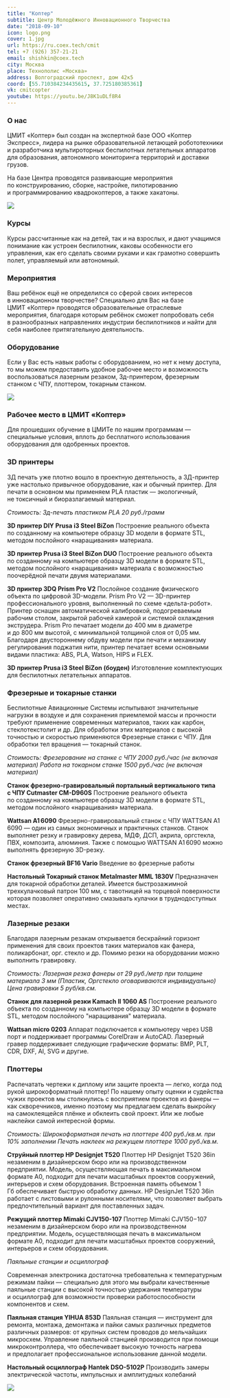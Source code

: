 ```yaml
---
title: "Коптер"
subtitle: Центр Молодёжного Инновационного Творчества
date: "2018-09-10"
icon: logo.png
cover: 1.jpg
url: https://ru.coex.tech/cmit
tel: +7 (926) 357-21-21
email: shishkin@coex.tech
city: Москва
place: Технополис «Москва»
address: Волгоградский проспект, дом 42к5
coord: [55.710384234435615, 37.725180385361]
vk: cmitcopter
youtube: https://youtu.be/J8K1uDLf8R4
---
```


### О нас

ЦМИТ «Коптер» был создан на экспертной базе ООО «Коптер Экспресс», лидера на рынке образовательной летающей робототехники и разработчика мультироторных беспилотных летательных аппаратов для образования, автономного мониторинга территорий и доставки грузов.

На базе Центра проводятся развивающие мероприятия по конструированию, сборке, настройке, пилотированию и программированию квадрокоптеров, а также хакатоны.

![](./2.jpg)

### Курсы

Курсы рассчитанные как на детей, так и на взрослых, и дают учащимся понимание как устроен беспилотник, каковы особенности его управления, как его сделать своими руками и как грамотно совершить полет, управляемый или автономный.

### Мероприятия

Ваш ребёнок ещё не определился со сферой своих интересов в инновационном творчестве? Специально для Вас на базе ЦМИТ «Коптер» проводятся образовательные отраслевые мероприятия, благодаря которым ребёнок сможет попробовать себя в разнообразных направлениях индустрии беспилотников и найти для себя наиболее притягательную деятельность.

### Оборудование

Если у Вас есть навык работы с оборудованием, но нет к нему доступа, то мы можем предоставить удобное рабочее место и возможность воспользоваться лазерным резаком, 3д-принтером, фрезерным станком с ЧПУ, плоттером, токарным станком.

![](./1.jpg)

### Рабочее место в ЦМИТ «Коптер»

Для прошедших обучение в ЦМИТе по нашим программам — специальные условия, вплоть до бесплатного использования оборудования для одобренных проектов.

### 3D принтеры

3Д печать уже плотно вошло в проектную деятельность, а 3Д-принтер уже настолько привычное оборудование, как и обычный принтер. Для печати в основном мы применяем PLA пластик — экологичный, не токсичный и биоразлагаемый материал.

_Стоимость: 3д-печать пластиком PLA 20 руб./грамм_

**3D принтер DIY Prusa i3 Steel BiZon** Построение реального объекта по созданному на компьютере образцу 3D модели в формате STL, методом послойного «наращивания» материала.

**3D принтер Prusa i3 Steel BiZon DUO** Построение реального объекта по созданному на компьютере образцу 3D модели в формате STL, методом послойного «наращивания» материала с возможностью поочерёдной печати двумя материалами.

**3D принтер 3DQ Prism Pro V2** Послойное создание физического объекта по цифровой 3D-модели. Prism Pro V2 — 3D-принтер профессионального уровня, выполненный по схеме «дельта-робот». Принтер оснащен автоматической калибровкой, подогреваемым рабочим столом, закрытой рабочей камерой и системой охлаждения экструдера. Prism Pro печатает модели до 400 мм в диаметре и до 800 мм высотой, с минимальной толщиной слоя от 0,05 мм. Благодаря двустороннему обдуву модели при печати и механизму регулирования поджатия нити, принтер печатает всеми основными видами пластика: ABS, PLA, Watson, HIPS и FLEX.

**3D принтер Prusa i3 Steel BiZon (боуден)** Изготовление комплектующих для беспилотных летательных аппаратов.

### Фрезерные и токарные станки

Беспилотные Авиационные Системы испытывают значительные нагрузки в воздухе и для сохранения приемлемой массы и прочности требуют применение современных материалов, таких как карбон, стеклотекстолит и др. Для обработки этих материалов с высокой точностью и скоростью применяются Фрезерные станки с ЧПУ. Для обработки тел вращения — токарный станок.

_Стоимость:_ _Фрезерование на станке с ЧПУ 2000 руб./час (не включая материал)_ _Работа на токарном станке 1500 руб./час (не включая материал)_

**Станок фрезерно-гравировальный портальный вертикального типа с ЧПУ Cutmaster CM-D960S** Построение реального объекта по созданному на компьютере образцу 3D модели в формате STL, методом послойного «наращивания» материала.

**Wattsan A1 6090** Фрезерно-гравировальный станок с ЧПУ WATTSAN A1 6090 — один из самых экономичных и практичных станков. Станок выполняет резку и гравировку дерева, МДФ, ДСП, акрила, оргстекла, ПВХ, композита, алюминия. Также с помощью WATTSAN A1 6090 можно выполнять фрезерную 3D-резку.

**Станок фрезерный BF16 Vario** Введение во фрезерные работы

**Настольный Токарный станок Metalmaster MML 1830V** Предназначен для токарной обработки деталей. Имеется быстрозажимной трехкулачковый патрон 100 мм, с тавотницей на торцевой поверхности которая позволяет оперативно смазывать кулачки в труднодоступных местах.

### Лазерные резаки

Благодаря лазерным резакам открывается бескрайний горизонт применения для своих проектов таких материалов как фанера, поликарбонат, орг. стекло и др. Помимо резки на оборудовании можно выполнить гравировку.

_Стоимость:_ _Лазерная резка фанеры от 29 руб./метр при толщине материала 3 мм (Пластик, Оргстекло оговариваются индивидуально)_ _Цена гравировки 5 руб/кв.см._

**Станок для лазерной резки Kamach II 1060 AS** Построение реального объекта по созданному на компьютере образцу 3D модели в формате STL, методом послойного "наращивания" материала.

**Wattsan micro 0203** Аппарат подключается к компьютеру через USB порт и поддерживает программы CorelDraw и AutoCAD. Лазерный гравер поддерживает следующие графические форматы: BMP, PLT, CDR, DXF, AI, SVG и другие.

### Плоттеры

Распечатать чертежи к диплому или защите проекта — легко, когда под рукой широкоформатный плоттер! По нашему опыту оценки и судейства чужих проектов мы столкнулись с восприятием проектов из фанеры — как скворечников, именно поэтому мы предлагаем сделать выкройку на самоклеящейся плёнке и обклеить свой проект. Или же любые наклейки самой интересной формы.

_Стоимость:_ _Широкоформатная печать на плоттере 400 руб./кв.м. при 10% заполнении_ _Печать наклеек на режущем плоттере 1000 руб./кв.м._

**Струйный плоттер HP Designjet T520** Плоттер HP Designjet T520 36in незаменим в дизайнерском бюро или на производственном предприятии. Модель, осуществляющая печать в максимальном формате А0, подходит для печати масштабных проектов сооружений, интерьеров и схем оборудования. Встроенная память объемом 1 Гб обеспечивает быструю обработку данных. HP DesignJet T520 36in работает с листовыми и рулонными носителями, что позволяет выбрать предпочтительный вариант для поставленных задач.

**Режущий плоттер Mimaki CJV150-107** Плоттер Mimaki CJV150−107 незаменим в дизайнерском бюро или на производственном предприятии. Модель, осуществляющая печать в максимальном формате А0, подходит для печати масштабных проектов сооружений, интерьеров и схем оборудования.

_Паяльные станции и осциллограф_

Современная электроника достаточна требовательна к температурным режимам пайки — специально для этого мы выбрали качественные паяльные станции с высокой точностью удержания температуры и осциллограф для возможности проверки работоспособности компонентов и схем.

**Паяльная станция YIHUA 853D** Паяльная станция — инструмент для ремонта, монтажа, демонтажа и пайки самых различных предметов различных размеров: от крупных систем проводов до мельчайших микросхем. Управление паяльной станцией производится при помощи микроконтроллера, что обеспечивает высокую точность нагрева и предполагает профессиональное использование данной модели.

**Настольный осциллограф Hantek DSO-5102P** Производить замеры электрической частоты, импульсных и амплитудных колебаний

![](./255A7793.jpg)